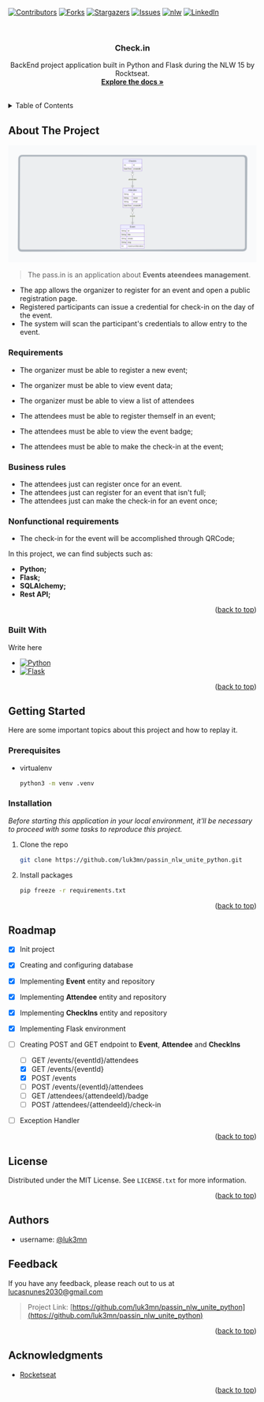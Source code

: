 <a name="passin_nlw_unite_python"></a>

[![Contributors][contributors-shield]][contributors-url]
[![Forks][forks-shield]][forks-url]
[![Stargazers][stars-shield]][stars-url]
[![Issues][issues-shield]][issues-url]
[![nlw][nlw-shield]][nlw-url]
[![LinkedIn][linkedin-shield]][linkedin-url]



<!-- PROJECT LOGO -->
<br />
<div align="center">

  <h3 align="center">Check.in</h3>

  <p align="center">
    BackEnd project application built in Python and Flask during the NLW 15 by Rocktseat.
    <br />
    <a href="https://github.com/luk3mn/passin_nlw_unite_python/README.md"><strong>Explore the docs »</strong></a>
    <br />
    <br />
  </p>
</div>



<!-- TABLE OF CONTENTS -->
<details>
  <summary>Table of Contents</summary>
  <ol>
    <li>
      <a href="#about-the-project">About The Project</a>
      <ul>
        <li><a href="#built-with">Built With</a></li>
      </ul>
    </li>
    <li>
      <a href="#getting-started">Getting Started</a>
      <ul>
        <li><a href="#prerequisites">Prerequisites</a></li>
        <li><a href="#installation">Installation</a></li>
      </ul>
    </li>
    <li><a href="#usage">Usage</a></li>
    <!-- <li><a href="#deploy">Deploy</a></li> -->
    <li><a href="#roadmap">Roadmap</a></li>
    <li><a href="#license">License</a></li>
    <li><a href="#authors">Authors</a></li>
    <li><a href="#feedback">Feedback</a></li>
    <li><a href="#acknowledgments">Acknowledgments</a></li>
  </ol>
</details>



<!-- ABOUT THE PROJECT -->
## About The Project
<img src="./assets/diagram.png">

> The pass.in is an application about **Events ateendees management**.
- The app allows the organizer to register for an event and open a public registration page.
- Registered participants can issue a credential for check-in on the day of the event.
- The system will scan the participant's credentials to allow entry to the event.

### Requirements

- The organizer must be able to register a new event;
- The organizer must be able to view event data;
- The organizer must be able to view a list of attendees

- The attendees must be able to register themself in an event;
- The attendees must be able to view the event badge;
- The attendees must be able to make the check-in at the event;

### Business rules

- The attendees just can register once for an event.
- The attendees just can register for an event that isn't full;
- The attendees just can make the check-in for an event once;

### Nonfunctional requirements

- The check-in for the event will be accomplished through QRCode;

<p align="justify">
  In this project, we can find subjects such as: 

  - **Python;** 
  - **Flask;** 
  - **SQLAlchemy;** 
  - **Rest API;**
</p> 

<p align="right">(<a href="#passin_nlw_unite_python">back to top</a>)</p>



### Built With

Write here

* [![Python][Python]][Python-url]
* [![Flask][Flask]][Flask-url]

<p align="right">(<a href="#passin_nlw_unite_python">back to top</a>)</p>



<!-- GETTING STARTED -->
## Getting Started

Here are some important topics about this project and how to replay it.

### Prerequisites

* virtualenv
  ```sh
  python3 -m venv .venv
  ```

### Installation

_Before starting this application in your local environment, it'll be necessary to proceed with some tasks to reproduce this project._

1. Clone the repo
   ```sh
   git clone https://github.com/luk3mn/passin_nlw_unite_python.git
   ```
2. Install packages
   ```sh
   pip freeze -r requirements.txt
   ```

<p align="right">(<a href="#passin_nlw_unite_python">back to top</a>)</p>



<!-- USAGE EXAMPLES -->
<!-- ## Usage -->

<!-- Deploy -->
<!-- ## Deploy -->


<!-- ROADMAP -->
## Roadmap

- [x] Init project
- [x] Creating and configuring database
- [x] Implementing **Event** entity and repository
- [x] Implementing **Attendee** entity and repository
- [x] Implementing **CheckIns** entity and repository
- [x] Implementing Flask environment
- [ ] Creating POST and GET endpoint to **Event**, **Attendee** and **CheckIns**
  - [ ] GET /events/{eventId}/attendees
  - [x] GET /events/{eventId}
  - [x] POST /events
  - [ ] POST /events/{eventId}/attendees
  - [ ] GET /attendees/{attendeeId}/badge
  - [ ] POST /attendees/{attendeeId}/check-in
- [ ] Exception Handler


<p align="right">(<a href="#passin_nlw_unite_python">back to top</a>)</p>



<!-- LICENSE -->
## License

Distributed under the MIT License. See `LICENSE.txt` for more information.

<p align="right">(<a href="#passin_nlw_unite_python">back to top</a>)</p>



## Authors

- username: [@luk3mn](https://www.github.com/luk3mn)

## Feedback

If you have any feedback, please reach out to us at lucasnunes2030@gmail.com

> Project Link: [https://github.com/luk3mn/passin_nlw_unite_python](https://github.com/luk3mn/passin_nlw_unite_python)

<p align="right">(<a href="#passin_nlw_unite_python">back to top</a>)</p>


<!-- ACKNOWLEDGMENTS -->
## Acknowledgments

* [Rocketseat](https://www.rocketseat.com.br/)


<p align="right">(<a href="#passin_nlw_unite_python">back to top</a>)</p>



<!-- MARKDOWN LINKS & IMAGES -->
<!-- https://www.markdownguide.org/basic-syntax/#reference-style-links -->
[contributors-shield]: https://img.shields.io/github/contributors/luk3mn/passin_nlw_unite_python.svg?style=for-the-badge
[contributors-url]: https://github.com/luk3mn/passin_nlw_unite_python/graphs/contributors
[issues-shield]: https://img.shields.io/github/issues/luk3mn/passin_nlw_unite_python.svg?style=for-the-badge
[issues-url]: https://github.com/luk3mn/passin_nlw_unite_python/issues
[forks-shield]: https://img.shields.io/github/forks/luk3mn/passin_nlw_unite_python.svg?style=for-the-badge
[forks-url]: https://github.com/luk3mn/passin_nlw_unite_python/network/members
[stars-shield]: https://img.shields.io/github/stars/luk3mn/passin_nlw_unite_python.svg?style=for-the-badge
[stars-url]: https://github.com/luk3mn/passin_nlw_unite_python/stargazers
[license-shield]: https://img.shields.io/github/license/othneildrew/Best-README-Template.svg?style=for-the-badge
[license-url]: https://github.com/luk3mn/passin_nlw_unite_python/blob/master/LICENSE
[linkedin-shield]: https://img.shields.io/badge/-LinkedIn-black.svg?style=for-the-badge&logo=linkedin&colorB=555
[linkedin-url]: https://www.linkedin.com/in/lucasmaues/
[nlw-shield]: https://img.shields.io/static/v1?label=NLW&message=15&color=8257E5&style=for-the-badge&colorB=555
[nlw-url]: https://www.rocketseat.com.br/

<!-- Stack Shields -->
[Python]: https://img.shields.io/badge/Python-3776AB?style=for-the-badge&logo=python&logoColor=ffffff
[Python-url]: https://www.python.org/
[Flask]: https://img.shields.io/badge/Flask-000000?style=for-the-badge&logo=flask&logoColor=ffffff
[Flask-url]: https://flask.palletsprojects.com/en/3.0.x/